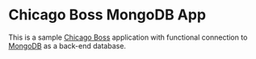 Chicago Boss MongoDB App
========================

This is a sample [Chicago Boss](http://chicagoboss.org) application with functional connection to [MongoDB](http://www.mongodb.org/) as a back-end database.

